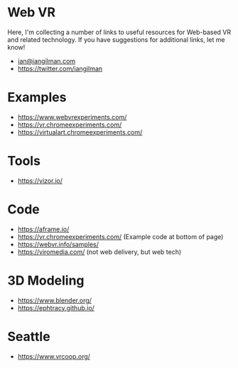 # Web VR

Here, I'm collecting a number of links to useful resources for Web-based VR and related technology. If you have suggestions for additional links, let me know!

* ian@iangilman.com
* https://twitter.com/iangilman

# Examples

* https://www.webvrexperiments.com/
* https://vr.chromeexperiments.com/
* https://virtualart.chromeexperiments.com/

# Tools

* https://vizor.io/

# Code

* https://aframe.io/
* https://vr.chromeexperiments.com/ (Example code at bottom of page)
* https://webvr.info/samples/
* https://viromedia.com/ (not web delivery, but web tech) 

# 3D Modeling

* https://www.blender.org/
* https://ephtracy.github.io/

# Seattle

* https://www.vrcoop.org/
